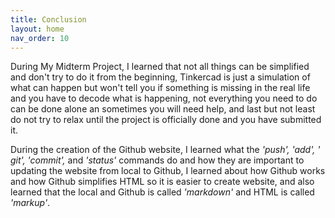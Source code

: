 ```yaml
---
title: Conclusion
layout: home
nav_order: 10
---
```


During My Midterm Project, I learned that not all things can be simplified and don't try to do it from the beginning, Tinkercad is just a simulation of what can happen but won't tell you if something is missing in the real life and you have to decode what is happening, not everything you need to do can be done alone an sometimes you will need help, and last but not least do not try to relax until the project is officially done and you have submitted it.

During the creation of the Github website, I learned what the _'push', 'add', ' git', 'commit',_ and _'status'_ commands do and how they are important to updating the website from local to Github, I learned about how Github works and how Github simplifies HTML so it is easier to create website, and also learned that the local and Github is called _'markdown'_ and HTML is called _'markup'_.


